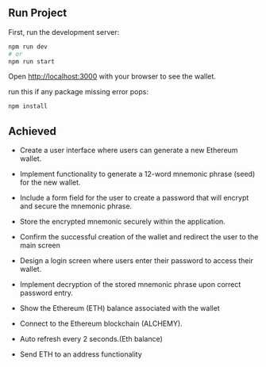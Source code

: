 ## Run Project

First, run the development server:

```bash
npm run dev
# or
npm run start
```

Open [http://localhost:3000](http://localhost:3000) with your browser to see the wallet.

run this if any package missing error pops:
```bash
npm install
```

## Achieved

* Create a user interface where users can generate a new Ethereum wallet.
* Implement functionality to generate a 12-word mnemonic phrase (seed) for
  the new wallet.
* Include a form field for the user to create a password that will encrypt and
  secure the mnemonic phrase.
* Store the encrypted mnemonic securely within the application.
* Confirm the successful creation of the wallet and redirect the user to the
  main screen


* Design a login screen where users enter their password to access their
  wallet.
* Implement decryption of the stored mnemonic phrase upon correct
  password entry.
* Show the Ethereum (ETH) balance associated with the wallet
* Connect to the Ethereum blockchain (ALCHEMY).
* Auto refresh every 2 seconds.(Eth balance)

* Send ETH to an address functionality



